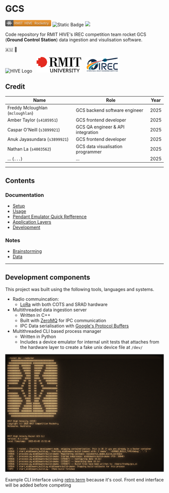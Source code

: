 # GCS

<p>
    <img src="https://raw.githubusercontent.com/RMIT-Competition-Rocketry/.github/refs/heads/main/assets/hive_badge.svg" height="20rem">
    <img alt="Static Badge" src="https://img.shields.io/badge/status-work_in_progress-orange">
    <img src="https://github.com/RMIT-Competition-Rocketry/GCS/actions/workflows/build_and_test_cpp.yml/badge.svg" height="20rem">
</p>

Code repository for RMIT HIVE's IREC competition team rocket GCS (**Ground Control Station**) data ingestion and visulisation software.

🇦🇺 🦘 

<!-- TODO Make a monochrome png for logos. Consider https://simpleicons.org/ -->

<p >
    <img src="docs/assets/hive-logo.png" alt="HIVE Logo" height="50">
    <img src="docs/assets/RMIT_University_Logo.png" alt="RMIT Logo" height="50" style="padding-left:10px">
    <img src="docs/assets/IREC.jpg" alt="IREC Logo" height="50" style="padding-left:10px">
</p>


## Credit

| Name | Role | Year |
| --- | --- | --- |
| Freddy Mcloughlan (`mcloughlan`)  | GCS backend software engineer | 2025 |
| Amber Taylor (`s4105951`)  | GCS frontend developer | 2025 |
| Caspar O'Neill (`s3899921`)  | GCS QA engineer & API integration | 2025 |
| Anuk Jayasundara (`s3899921`)  | GCS frontend developer | 2025 |
| Nathan La (`s4003562`)  | GCS data visualisation programmer | 2025 |
| ... (`...`)  | ... | 2025 |

---

<!-- https://github.com/Ileriayo/markdown-badges -->

## Contents

### Documentation

- [Setup](docs/setup.md)
- [Usage](docs/usage.md)
- [Pendant Emulator Quick Refference](docs/pendant_emulator.md)
- [Application Layers](docs/application_layers.md)
- [Development](docs/development.md)

### Notes

- [Brainstorming](notes/brainstorming.md)
- [Data](notes/data.md)

---

## Development components

This project was built using the following tools, languages and systems.

- Radio commuincation:
    - [LoRa](https://en.wikipedia.org/wiki/LoRa) with both COTS and SRAD hardware
- Multithreaded data ingestion server
    - Written in C++
    - Built with [ZeroMQ](https://zeromq.org/) for IPC communication
    - IPC Data serialisation with [Google's Protocol Buffers](https://protobuf.dev/)
- Multithreaded CLI based process manager
    - Written in Python
    - Includes a device emulator for internal unit tests that attaches from the hardware layer to create a fake unix device file at `/dev/`


![CLI interface](docs/assets/cli.png)

Example CLI interface using [retro term](https://github.com/Swordfish90/cool-retro-term) because it's cool. Front end interface will be added before competing
